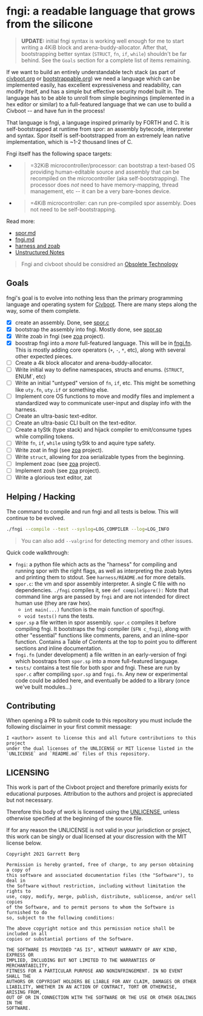# fngi: a readable language that grows from the silicone

> **UPDATE:** initial fngi syntax is working well enough for me to start
> writing a 4KiB block and arena-buddy-allocator. After that, bootstrapping
> better syntax (`STRUCT`, `fn`, `if`, `while`) shouldn't be far behind. See the
> `Goals` section for a complete list of items remaining.

If we want to build an entirely understandable tech stack (as part of
[civboot.org](http://civboot.org) or [bootstrappable.org](http://bootstrappable.org))
we need a language which can be implemented easily, has excellent expressiveness
and readability, can modify itself, and has a simple but effective security
model built in. The language has to be able to unroll from simple beginnings
(implemented in a hex editor or similar) to a full-featured language that we can
use to build a Civboot -- and have fun in the process!

That language is fngi, a language inspired primarily by FORTH and C. It is
self-bootstrapped at runtime from spor: an assembly bytecode, interpreter and
syntax. Spor itself is self-bootstrapped from an extremely lean native
implementation, which is ~1-2 thousand lines of C.

Fngi itself has the following space targets:

- >=32KiB microcontroller/processor: can bootstrap a text-based OS providing
  human-editable source and assembly that can be recompiled on the
  microcontroller (aka self-bootstrapping). The processor does _not_ need to
  have memory-mapping, thread management, etc -- it can be a very bare-bones
  device.
- >=4KiB microcontroller: can run pre-compiled spor assembly. Does not need to
  be self-bootstrapping.

Read more:

- [spor.md](./spor.md)
- [fngi.md](./fngi.md)
- [harness and zoab](./harness.md)
- [Unstructured Notes](./notes/)

> Fngi and civboot should be considred an
> [Obsolete Technology](http://xkcd.com/1891)

## Goals

fngi's goal is to evolve into nothing less than the primary programming language
and operating system for [Civboot](http://civboot.org). There are many steps
along the way, some of them complete.

- [X] create an assembly. Done, see [spor.c](./spor.c)
- [X] bootstrap the assembly into fngi. Mostly done, see [spor.sp](./spor.sp)
- [x] Write zoab in fngi (see [zoa][zoa] project).
- [X] boostrap fngi into a _more_ full-featured language. This will be in
  [fngi.fn](./fngi.fn). This is mostly adding core operators (`+`, `-`, `*`,
  etc), along with several other expected pieces.
- [ ] Create a 4k block allocator and arena-buddy-allocator.
- [ ] Write initial way to define namespaces, structs and enums. (`STRUCT`,
      ENUM`, etc)
- [ ] Write an initial "untyped" version of `fn`, `if`, etc. This might be
      something like `uty.fn`, `uty.if` or something else.
- [ ] Implement core OS functions to move and modify files and implement a
      standardized way to communicate user-input and display info with the
      harness.
- [ ] Create an ultra-basic text-editor.
- [ ] Create an ultra-basic CLI built on the text-editor.
- [ ] Create a tyStk (type stack) and hijack compiler to emit/consume types
      while compiling tokens.
- [ ] Write `fn`, `if`, `while` using tyStk to and aquire type safety.
- [ ] Write zoat in fngi (see [zoa][zoa] project).
- [ ] Write `struct`, allowing for zoa serializable types from the beginning.
- [ ] Implement zoac (see [zoa][zoa] project).
- [ ] Implement zosh (see [zoa][zoa] project).
- [ ] Write a glorious text editor, zat

[zoa]: http://github.com/vitiral/zoa

## Helping / Hacking

The command to compile and run fngi and all tests is below. This will continue
to be evolved.

```sh
./fngi --compile --test --syslog=LOG_COMPILER --log=LOG_INFO
```

> You can also add `--valgrind` for detecting memory and other issues.

Quick code walkthrough:

- `fngi`: a python file which acts as the "harness" for compiling and running
  spor with the right flags, as well as interpreting the zoab bytes and printing
  them to stdout. See `harness/README.md` for more details.
- `spor.c`: the vm and spor assembly interpreter. A single C file with no
  dependencies. `./fngi` compiles it, see `def compileSpore():` Note that
  command line args are passed by `fngi` and are not intended for direct human
  use (they are raw hex).
  - `int main(...)` function is the main function of spor/fngi.
  - `void tests()` runs the tests.
- `spor.sp` a file written in spor assembly. `spor.c` compiles it before
  compiling fngi. It bootstraps the fngi compiler (`$FN c_fngi`), along with
  other "essential" functions like comments, parens, and an inline-spor
  function. Contains a Table of Contents at the top to point you to different
  sections and inline documentation.
- `fngi.fn` (under development) a file written in an early-version of fngi which
  boostraps from `spor.sp` into a more full-featured language.
- `tests/` contains a test file for both spor and fngi. These are run by
  `spor.c` after compiling `spor.sp` and `fngi.fn`. Any new or experimental code
  could be added here, and eventually be added to a library (once we've built
  modules...)

## Contributing

When opening a PR to submit code to this repository you must include the
following disclaimer in your first commit message:

```text
I <author> assent to license this and all future contributions to this project
under the dual licenses of the UNLICENSE or MIT license listed in the
`UNLICENSE` and `README.md` files of this repository.
```

## LICENSING

This work is part of the Civboot project and therefore primarily exists for
educational purposes. Attribution to the authors and project is appreciated but
not necessary.

Therefore this body of work is licensed using the [UNLICENSE](./UNLICENSE),
unless otherwise specified at the beginning of the source file.

If for any reason the UNLICENSE is not valid in your jurisdiction or project,
this work can be singly or dual licensed at your discression with the MIT
license below.

```text
Copyright 2021 Garrett Berg

Permission is hereby granted, free of charge, to any person obtaining a copy of
this software and associated documentation files (the "Software"), to deal in
the Software without restriction, including without limitation the rights to
use, copy, modify, merge, publish, distribute, sublicense, and/or sell copies
of the Software, and to permit persons to whom the Software is furnished to do
so, subject to the following conditions:

The above copyright notice and this permission notice shall be included in all
copies or substantial portions of the Software.

THE SOFTWARE IS PROVIDED "AS IS", WITHOUT WARRANTY OF ANY KIND, EXPRESS OR
IMPLIED, INCLUDING BUT NOT LIMITED TO THE WARRANTIES OF MERCHANTABILITY,
FITNESS FOR A PARTICULAR PURPOSE AND NONINFRINGEMENT. IN NO EVENT SHALL THE
AUTHORS OR COPYRIGHT HOLDERS BE LIABLE FOR ANY CLAIM, DAMAGES OR OTHER
LIABILITY, WHETHER IN AN ACTION OF CONTRACT, TORT OR OTHERWISE, ARISING FROM,
OUT OF OR IN CONNECTION WITH THE SOFTWARE OR THE USE OR OTHER DEALINGS IN THE
SOFTWARE.
```
